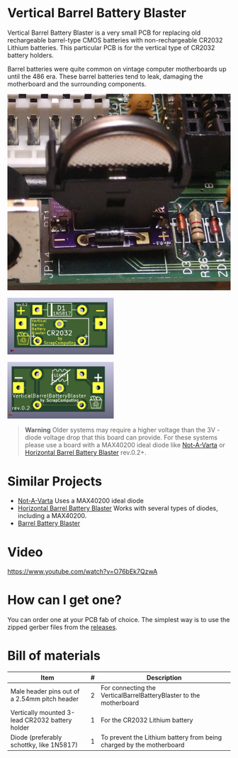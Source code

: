 # Vertical Barrel Battery Blaster

Vertical Barrel Battery Blaster is a very small PCB for replacing old rechargeable barrel-type CMOS batteries with non-rechargeable CR2032 Lithium batteries.
This particular PCB is for the vertical type of CR2032 battery holders.

Barrel batteries were quite common on vintage computer motherboards up until the 486 era.
These barrel batteries tend to leak, damaging the motherboard and the surrounding components.

<img src='img/VerticalBarrelBatteryBlaster.jpg' alt='Vertical Barrel Battery Blaster'>
<p float="left">
<img src='img/VerticalBarrelBatteryBlaster_PCB_front.jpg' alt='Vertical Barrel Battery Blaster PCB front' width=240>
<p float="left">
<img src='img/VerticalBarrelBatteryBlaster_PCB_back.jpg' alt='Vertical Barrel Battery Blaster PCB back' width=240>
</p>

> **Warning**
> Older systems may require a higher voltage than the 3V - diode voltage drop that this board can provide. For these systems please use a board with a MAX40200 ideal diode like [Not-A-Varta](https://github.com/wiretap-retro/Not-A-Varta-CR2032) or [Horizontal Barrel Battery Blaster](https://github.com/scrapcomputing/HorizontalBarrelBatteryBlaster) rev.0.2+.

# Similar Projects
- [Not-A-Varta](https://github.com/wiretap-retro/Not-A-Varta-CR2032) Uses a MAX40200 ideal diode
- [Horizontal Barrel Battery Blaster](https://github.com/scrapcomputing/HorizontalBarrelBatteryBlaster) Works with several types of diodes, including a MAX40200.
- [Barrel Battery Blaster](https://github.com/scrapcomputing/BarrelBatteryBlaster)

# Video
https://www.youtube.com/watch?v=O76bEk7QzwA

# How can I get one?

You can order one at your PCB fab of choice.
The simplest way is to use the zipped gerber files from the [releases](https://github.com/scrapcomputing/VerticalBarrelBatteryBlaster/releases).

# Bill of materials

Item                                           | #   | Description
-----------------------------------------------|-----|-----------------------------------------
Male header pins out of a 2.54mm pitch header  | 2   | For connecting the VerticalBarrelBatteryBlaster to the motherboard
Vertically mounted 3-lead CR2032 battery holder| 1   | For the CR2032 Lithium battery
Diode (preferably schottky, like 1N5817)       | 1   | To prevent the Lithium battery from being charged by the motherboard

